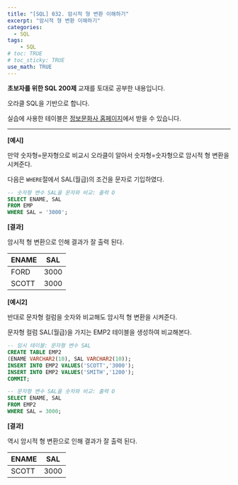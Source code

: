 ```yaml
---
title: "[SQL] 032. 암시적 형 변환 이해하기"
excerpt: "암시적 형 변환 이해하기"
categories: 
  - SQL
tags: 
    - SQL
# toc: TRUE
# toc_sticky: TRUE
use_math: TRUE
---
```


**초보자를 위한 SQL 200제** 교재를 토대로 공부한 내용입니다.

오라클 SQL을 기반으로 합니다.

실습에 사용한 테이블은 [정보문화사 홈페이지](http://infopub.co.kr/index.asp)에서 받을 수 있습니다.

---

**[예시]**

만약 숫자형=문자형으로 비교시 오라클이 알아서 숫자형=숫자형으로 암시적 형 변환을 시켜준다.

다음은 `WHERE`절에서 SAL(월급)의 조건을 문자로 기입하였다.

```sql
-- 숫자형 변수 SAL을 문자와 비교: 출력 O
SELECT ENAME, SAL
FROM EMP
WHERE SAL = '3000';
```


**[결과]**

암시적 형 변환으로 인해 결과가 잘 출력 된다.

ENAME|SAL
|-|-|
FORD|3000
SCOTT|3000


**[예시2]**

반대로 문자형 컬럼을 숫자와 비교해도 암시적 형 변환을 시켜준다.

문자형 컬럼 SAL(월급)을 가지는 EMP2 테이블을 생성하여 비교해본다.

```sql
-- 임시 테이블: 문자형 변수 SAL
CREATE TABLE EMP2
(ENAME VARCHAR2(10), SAL VARCHAR2(10));
INSERT INTO EMP2 VALUES('SCOTT','3000');
INSERT INTO EMP2 VALUES('SMITH','1200');
COMMIT;

-- 문자형 변수 SAL을 숫자와 비교: 출력 O
SELECT ENAME, SAL
FROM EMP2
WHERE SAL = 3000;
```


**[결과]**

역시 암시적 형 변환으로 인해 결과가 잘 출력 된다.

ENAME|SAL
|-|-|
SCOTT|3000